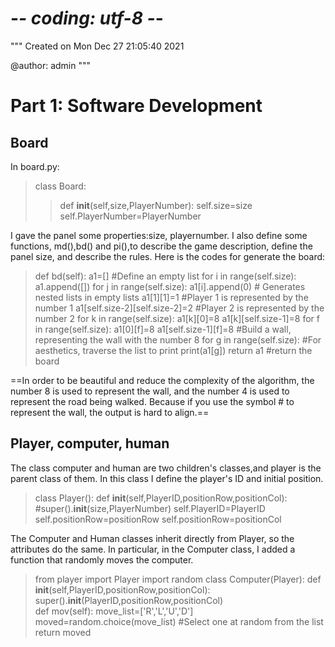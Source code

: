 # -*- coding: utf-8 -*-
"""
Created on Mon Dec 27 21:05:40 2021

@author: admin
"""
# Part 1: Software Development

## Board

In board.py:
>class Board:
>>   def __init__(self,size,PlayerNumber):
>>        self.size=size
>>        self.PlayerNumber=PlayerNumber

I gave the panel some properties:size, playernumber.
I also define some functions, md(),bd() and pi(),to describe the game description, define the panel size, and describe the rules.
Here is the codes for generate the board:
>def bd(self):
        a1=[] #Define an empty list
        for i in range(self.size):
            a1.append([])
            for j in range(self.size):
                    a1[i].append(0) # Generates nested lists in empty lists
        a1[1][1]=1 #Player 1 is represented by the number 1
        a1[self.size-2][self.size-2]=2 #Player 2 is represented by the number 2
        for k in range(self.size):
            a1[k][0]=8
            a1[k][self.size-1]=8 
        for f in range(self.size):
            a1[0][f]=8
            a1[self.size-1][f]=8 #Build a wall, representing the wall with the number 8
        for g in range(self.size): #For aesthetics, traverse the list to print
            print(a1[g])
        return a1 #return the board

==In order to be beautiful and reduce the complexity of the algorithm, the number 8 is used to represent the wall, and the number 4 is used to represent the road being walked. Because if you use the symbol # to represent the wall, the output is hard to align.==

## Player, computer, human
The class computer and human are two children's classes,and player is the parent class of them.
In this class I define the player's ID and initial position.
>class Player():
     def __init__(self,PlayerID,positionRow,positionCol):
        #super().__init__(size,PlayerNumber)
        self.PlayerID=PlayerID
        self.positionRow=positionRow
        self.positionRow=positionCol

The Computer and Human classes inherit directly from Player, so the attributes do the same.
In particular, in the Computer class, I added a function that randomly moves the computer.
>from player import Player
import random
class Computer(Player):
    def __init__(self,PlayerID,positionRow,positionCol):
        super().__init__(PlayerID,positionRow,positionCol)    
>    def mov(self):
        move_list=['R','L','U','D']
        moved=random.choice(move_list) #Select one at random from the list
        return moved
        
        
        
